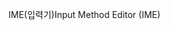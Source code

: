 <span data-ttu-id="4e9bc-101">IME(입력기)</span><span class="sxs-lookup"><span data-stu-id="4e9bc-101">Input Method Editor (IME)</span></span>